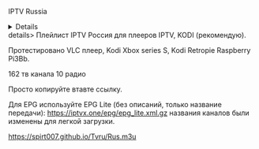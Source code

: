 IPTV Russia
<details>
[1]:https://github.com/Spirt007/Tvru/blob/Master/IMG_20231109_124228.png
</details>details> 
Плейлист IPTV Россия для плееров IPTV, KODI (рекомендую).

Протестировано VLC плеер, Kodi Xbox series S, Kodi Retropie Raspberry Pi3Bb.

162 тв канала 10 радио

Просто копируйте втавте ссылку.

Для EPG используйте EPG Lite (без описаний, только название передачи): https://iptvx.one/epg/epg_lite.xml.gz названия каналов были изменены для легкой загрузки.

 https://spirt007.github.io/Tvru/Rus.m3u
